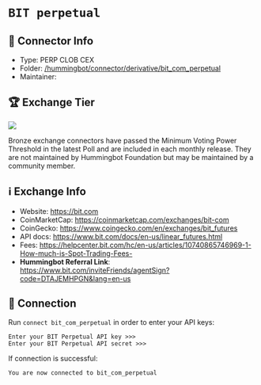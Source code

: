 # `BIT perpetual`

## 📁 Connector Info

* Type: PERP CLOB CEX
* Folder: [/hummingbot/connector/derivative/bit_com_perpetual](https://github.com/hummingbot/hummingbot/tree/master/hummingbot/connector/derivative/bit_com_perpetual)
* Maintainer:


## 🏆 Exchange Tier

![](https://img.shields.io/static/v1?label=Hummingbot&message=BRONZE&color=green)

Bronze exchange connectors have passed the Minimum Voting Power Threshold in the latest Poll and are included in each monthly release. They are not maintained by Hummingbot Foundation but may be maintained by a community member.

## ℹ️ Exchange Info

* Website: https://bit.com
* CoinMarketCap: https://coinmarketcap.com/exchanges/bit-com
* CoinGecko: https://www.coingecko.com/en/exchanges/bit_futures
* API docs: <https://www.bit.com/docs/en-us/linear_futures.html>
* Fees: <https://helpcenter.bit.com/hc/en-us/articles/10740865746969-1-How-much-is-Spot-Trading-Fees->
* **Hummingbot Referral Link**: <https://www.bit.com/inviteFriends/agentSign?code=DTAJEMHPGN&lang=en-us>

## 🔑 Connection

Run `connect bit_com_perpetual` in order to enter your API keys:

```
Enter your BIT Perpetual API key >>>
Enter your BIT Perpetual API secret >>>
```

If connection is successful:

```
You are now connected to bit_com_perpetual
```
